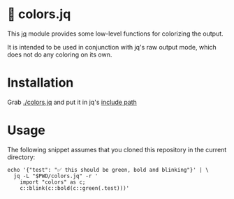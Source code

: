 # 🎨 colors.jq

This [jq](https://stedolan.github.io/jq/) module provides some low-level 
functions for colorizing the output.

It is intended to be used in conjunction with jq's raw output mode, which does 
not do any coloring on its own.

# Installation

Grab [./colors.jq](./colors.jq) and put it in jq's 
[include path](https://stedolan.github.io/jq/manual/#Modules)

# Usage

The following snippet assumes that you cloned this repository in the current 
directory:

```shell
echo '{"test": "✅ this should be green, bold and blinking"}' | \
  jq -L "$PWD/colors.jq" -r '
    import "colors" as c;
    c::blink(c::bold(c::green(.test)))'
```
